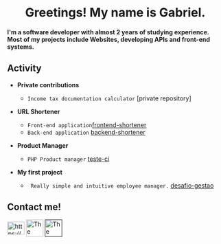 <h1 align="center">Greetings! My name is Gabriel.</h1>  

#### I'm a software developer with almost 2 years of studying experience. Most of my projects include Websites, developing APIs and front-end systems.

## **Activity**

- **Private contributions**
  - ``Income tax documentation calculator`` [private repository]

- **URL Shortener**
  - ``Front-end application``[frontend-shortener](https://github.com/GabrielRechBrand/frontend-shortener)
  - ``Back-end application``  [backend-shortener](https://github.com/GabrielRechBrand/backend-shortener)

-  **Product Manager**
    - ``PHP Product manager``  [teste-ci](https://github.com/GabrielRechBrand/testeci)

- **My first project**
  - `` Really simple and intuitive employee manager.``  [desafio-gestao](https://github.com/GabrielRechBrand/desafio-gestao)

## Contact me!
<p align="left">  
<a href="https://linkedin.com/in/https://www.linkedin.com/in/gabriel-rech-brand-2bb20a21a/" target="blank"><img align="center" src="https://raw.githubusercontent.com/rahuldkjain/github-profile-readme-generator/master/src/images/icons/Social/linked-in-alt.svg" alt="https://www.linkedin.com/in/gabriel-rech-brand-2bb20a21a/" height="30" width="40" /></a>  
<a href="https://discord.gg/The Walrus#2964" target="blank"><img align="center" src="https://raw.githubusercontent.com/rahuldkjain/github-profile-readme-generator/master/src/images/icons/Social/discord.svg" alt="The Walrus#2964" height="40" width="40" /></a>  
<a href="" target="blank"><img align="center" src="https://img.icons8.com/color/344/gmail-new.png" alt="The Walrus#2964" height="40" width="40" /></a>  
</p>
